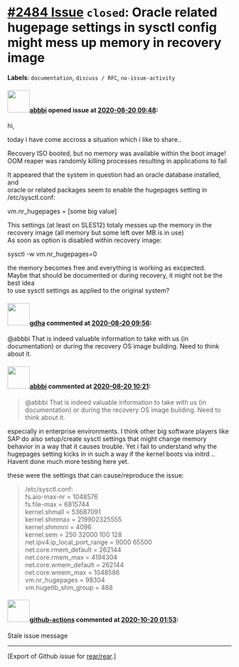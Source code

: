 [\#2484 Issue](https://github.com/rear/rear/issues/2484) `closed`: Oracle related hugepage settings in sysctl config might mess up memory in recovery image
===========================================================================================================================================================

**Labels**: `documentation`, `discuss / RFC`, `no-issue-activity`

#### <img src="https://avatars.githubusercontent.com/u/3919561?u=473291dd3dbd58fd0af45714935992a3d416aa6e&v=4" width="50">[abbbi](https://github.com/abbbi) opened issue at [2020-08-20 09:48](https://github.com/rear/rear/issues/2484):

hi,

today i have come accross a situation which i like to share..

Recovery ISO booted, but no memory was available within the boot
image!  
OOM reaper was randomly killing processes resulting in applications to
fail

It appeared that the system in question had an oracle database
installed, and  
oracle or related packages seem to enable the hugepages setting in  
/etc/sysctl.conf:

vm.nr\_hugepages = \[some big value\]

This settings (at least on SLES12) totaly messes up the memory in the  
recovery image (all memory but some left over MB is in use)  
As soon as option is disabled within recovery image:

sysctl -w vm.nr\_hugepages=0

the memory becomes free and everything is working as excpected.  
Maybe that should be documented or during recovery, it might not be the
best idea  
to use sysctl settings as applied to the original system?

#### <img src="https://avatars.githubusercontent.com/u/888633?u=cdaeb31efcc0048d3619651aa18dd4b76e636b21&v=4" width="50">[gdha](https://github.com/gdha) commented at [2020-08-20 09:56](https://github.com/rear/rear/issues/2484#issuecomment-677501225):

@abbbi That is indeed valuable information to take with us (in
documentation) or during the recovery OS image building. Need to think
about it.

#### <img src="https://avatars.githubusercontent.com/u/3919561?u=473291dd3dbd58fd0af45714935992a3d416aa6e&v=4" width="50">[abbbi](https://github.com/abbbi) commented at [2020-08-20 10:21](https://github.com/rear/rear/issues/2484#issuecomment-677511973):

> @abbbi That is indeed valuable information to take with us (in
> documentation) or during the recovery OS image building. Need to think
> about it.

especially in enterprise environments. I think other big software
players like SAP do also setup/create sysctl settings that might change
memory behavior in a way that it causes trouble. Yet i fail to
understand why the hugepages setting kicks in in such a way if the
kernel boots via initrd .. Havent done much more testing here yet.

these were the settings that can cause/reproduce the issue:

> /etc/sysctl.conf:  
> fs.aio-max-nr = 1048576  
> fs.file-max = 6815744  
> kernel.shmall = 53687091  
> kernel.shmmax = 219902325555  
> kernel.shmmni = 4096  
> kernel.sem = 250 32000 100 128  
> net.ipv4.ip\_local\_port\_range = 9000 65500  
> net.core.rmem\_default = 262144  
> net.core.rmem\_max = 4194304  
> net.core.wmem\_default = 262144  
> net.core.wmem\_max = 1048586  
> vm.nr\_hugepages = 98304  
> vm.hugetlb\_shm\_group = 488

#### <img src="https://avatars.githubusercontent.com/in/15368?v=4" width="50">[github-actions](https://github.com/apps/github-actions) commented at [2020-10-20 01:53](https://github.com/rear/rear/issues/2484#issuecomment-712538088):

Stale issue message

------------------------------------------------------------------------

\[Export of Github issue for
[rear/rear](https://github.com/rear/rear).\]
